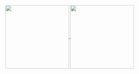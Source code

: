 <a href="https://github.com/MarkfuGod?tab=repositories">
  <img height=200 align="center" src="https://github-readme-stats.vercel.app/api?username=MarkfuGod&theme=material-palenight&rank_icon=github" />
</a>
<a href="https://github.com/MarkfuGod?tab=repositories">
  <img height=200 align="center" src="https://github-readme-stats.vercel.app/api/top-langs?username=MarkfuGod&layout=compact&langs_count=8&card_width=320&theme=material-palenight" />
</a>

<p></p>

[//]: # (<a href="https://github.com/MarkfuGod/Hand-Recovery-And-Fatigue-Relief-Using-Mediapipe">)

[//]: # (  <img align="center" src="https://github-readme-stats.vercel.app/api/pin/?username=MarkfuGod&repo=FiltPick&theme=kacho_ga" />)

[//]: # (</a>)

[//]: # (<a href="https://github.com/MarkfuGod/Commissaire">)

[//]: # (  <img align="center" src="https://github-readme-stats.vercel.app/api/pin/?username=MarkfuGod&repo=BlockTuner-forge&theme=kacho_ga" />)

[//]: # (</a>)
